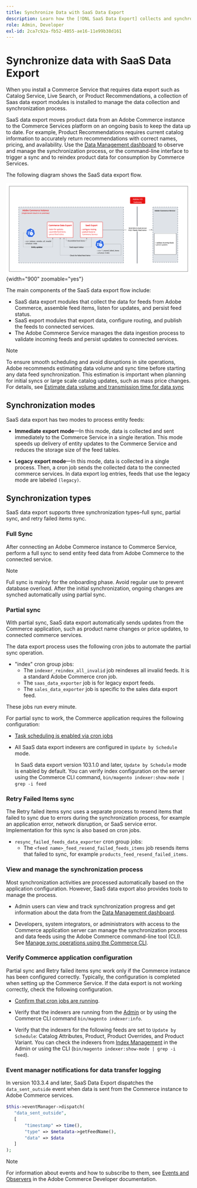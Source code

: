 ```yaml
---
title: Synchronize Data with SaaS Data Export
description: Learn how the [!DNL SaaS Data Export] collects and synchronizes data between Adobe Commerce instances and connected SaaS services.
role: Admin, Developer
exl-id: 2ca7c92a-fb52-4055-ae16-11e99b38d161
---
```

# Synchronize data with SaaS Data Export

When you install a Commerce Service that requires data export such as Catalog Service, Live Search, or Product Recommendations, a collection of Saas data export modules is installed to manage the data collection and synchronization process.

SaaS data export moves product data from an Adobe Commerce instance to the Commerce Services platform on an ongoing basis to keep the data up to date. For example, Product Recommendations requires current catalog information to accurately return recommendations with correct names, pricing, and availability. Use the [Data Management dashboard](https://experienceleague.adobe.com/en/docs/commerce/user-guides/data-services/catalog-sync) to observe and manage the synchronization process, or the command-line interface to trigger a sync and to reindex product data for consumption by Commerce Services.

 The following diagram shows the SaaS data export flow.

![SaaS data export collection and synchronization flow for Adobe Commerce](assets/data-export-flow.png){width="900" zoomable="yes"}

The main components of the SaaS data export flow include:

- SaaS data export modules that collect the data for feeds from Adobe Commerce, assemble feed items, listen for updates, and persist feed status.
- SaaS export modules that export data, configure routing, and publish the feeds to connected services.
- The Adobe Commerce Service manages the data ingestion process to validate incoming feeds and persist updates to connected services.

>[!NOTE]
>
>To ensure smooth scheduling and avoid disruptions in site operations, Adobe recommends estimating data volume and sync time before starting any data feed synchronization. This estimation is important when planning for initial syncs or large scale catalog updates, such as mass price changes. For details, see [Estimate data volume and transmission time for data sync](estimate-data-volume-sync-time.md)

## Synchronization modes

SaaS data export has two modes to process entity feeds:

- **Immediate export mode**—In this mode, data is collected and sent immediately to the Commerce Service in a single iteration. This mode speeds up delivery of entity updates to the Commerce Service and reduces the storage size of the feed tables.

- **Legacy export mode**—In this mode, data is collected in a single process. Then, a cron job sends the collected data to the connected commerce services. In data export log entries, feeds that use the legacy mode are labeled `(legacy)`.

## Synchronization types

SaaS data export supports three synchronization types–full sync, partial sync, and retry failed items sync.

### Full Sync

After connecting an Adobe Commerce instance to Commerce Service, perform a full sync to send entity feed data from Adobe Commerce to the connected service.

>[!NOTE]
>
>Full sync is mainly for the onboarding phase. Avoid regular use to prevent database overload. After the initial synchronization, ongoing changes are synched automatically using partial sync.

### Partial sync

With partial sync, SaaS data export automatically sends updates from the Commerce application, such as product name changes or price updates, to connected commerce services.

The data export process uses the following cron jobs to automate the partial sync operation.

- "index" cron group jobs:
    - The `indexer_reindex_all_invalid` job reindexes all invalid feeds. It is a standard Adobe Commerce cron job.
    - The `saas_data_exporter` job is for legacy export feeds.
    - The `sales_data_exporter` job is specific to the sales data export feed.

These jobs run every minute.

For partial sync to work, the Commerce application requires the following configuration:

- [Task scheduling is enabled via cron jobs](https://experienceleague.adobe.com/docs/commerce-operations/installation-guide/next-steps/configuration.html)

- All SaaS data export indexers are configured in `Update by Schedule` mode.

  In SaaS data export version 103.1.0 and later, `Update by Schedule` mode is enabled by default. You can verify index configuration on the server using the Commerce CLI command, `bin/magento indexer:show-mode | grep -i feed`

### Retry Failed Items sync

The Retry failed items sync uses a separate process to resend items that failed to sync due to errors during the synchronization process, for example an application error, network disruption, or SaaS service error. Implementation for this sync is also based on cron jobs.

- `resync_failed_feeds_data_exporter` cron group jobs:
    - The `<feed name>_feed_resend_failed_feeds_items` job resends items that failed to sync, for example `products_feed_resend_failed_items`.

### View and manage the synchronization process

Most synchronization activities are processed automatically based on the application configuration. However, SaaS data export also provides tools to manage the process.

- Admin users can view and track synchronization progress and get information about the data from the [Data Management dashboard](https://experienceleague.adobe.com/en/docs/commerce-admin/systems/data-transfer/data-dashboard).

- Developers, system integrators, or administrators with access to the Commerce application server can manage the synchronization process and data feeds using the Adobe Commerce command-line tool (CLI). See [Manage sync operations using the Commerce CLI](data-export-cli-commands.md).

### Verify Commerce application configuration

Partial sync and Retry failed items sync work only if the Commerce instance has been configured correctly. Typically, the configuration is completed when setting up the Commerce Service. If the data export is not working correctly, check the following configuration.

- [Confirm that cron jobs are running](https://experienceleague.adobe.com/en/docs/commerce-knowledge-base/kb/troubleshooting/miscellaneous/cron-readiness-check-issues).

- Verify that the indexers are running from the [Admin](https://experienceleague.adobe.com/en/docs/commerce-admin/systems/tools/index-management) or by using the Commerce CLI command `bin/magento indexer:info`.

- Verify that the indexers for the following feeds are set to `Update by Schedule`: Catalog Attributes, Product, Product Overrides, and Product Variant. You can check the indexers from [Index Management](https://experienceleague.adobe.com/en/docs/commerce-admin/systems/tools/index-management) in the Admin or using the CLI (`bin/magento indexer:show-mode | grep -i feed`).

### Event manager notifications for data transfer logging

In version 103.3.4 and later, SaaS Data Export dispatches the `data_sent_outside` event when data is sent from the Commerce instance to Adobe Commerce services.

```php
$this->eventManager->dispatch(
   "data_sent_outside",
   [
       "timestamp" => time(),
       "type" => $metadata->getFeedName(),
       "data" => $data
   ]
);
```

>[!NOTE]
>
>For information about events and how to subscribe to them, see [Events and Observers](https://developer.adobe.com/commerce/php/development/components/events-and-observers) in the Adobe Commerce Developer documentation.
